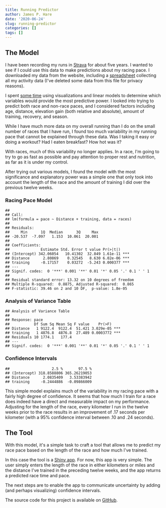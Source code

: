 ```yaml
---
title: Running Predictor
author: James P. Hare
date: '2020-06-24'
slug: running-predictor
categories: []
tags: []
---
```



## The Model

I have been recording my runs in [Strava](https://www.strava.com/) for about five years. I wanted to see if I could use this data to make predictions about my racing pace. I downloaded my data from the website, including a [spreadsheet](https://github.com/jamesphare/running_predictor/blob/7a2b8b30e0640fd0a661371918085aaed53ad5c0/activities.csv) collecting all my activity data (I've deleted some data from this file for privacy reasons).  

I spent [some time](https://github.com/jamesphare/running_predictor/blob/master/running_project_notebook.md) using visualizations and linear models to determine which variables would provide the most predictive power. I looked into trying to predict both race and non-race paces, and I considered factors including age, distance, elevation gain (both relative and absolute), amount of training, recovery, and season. 

While I have much more data on my overall running than I do on the small number of races that I have run, I found too much variability in my running pace that cannot be explained through these data. Was I taking it easy or doing a workout? Had I eaten breakfast? How hot was it? 

With races, much of this variability no longer applies. In a race, I'm going to try to go as fast as possible and pay attention to proper rest and nutrition, as far as it is under my control.

After trying out various models, I found the model with the most significance and explanatory power was a simple one that only took into account the length of the race and the amount of training I did over the previous twelve weeks.

### Racing Pace Model


```
## 
## Call:
## lm(formula = pace ~ Distance + training, data = races)
## 
## Residuals:
##     Min      1Q  Median      3Q     Max 
## -20.537  -7.097   1.153  10.061  20.001 
## 
## Coefficients:
##              Estimate Std. Error t value Pr(>|t|)    
## (Intercept) 342.06054   10.41302  32.849 1.61e-11 ***
## Distance      2.80869    0.32545   8.630 6.02e-06 ***
## training     -0.17157    0.03272  -5.243 0.000377 ***
## ---
## Signif. codes:  0 '***' 0.001 '**' 0.01 '*' 0.05 '.' 0.1 ' ' 1
## 
## Residual standard error: 13.32 on 10 degrees of freedom
## Multiple R-squared:  0.8875,	Adjusted R-squared:  0.865 
## F-statistic: 39.46 on 2 and 10 DF,  p-value: 1.8e-05
```

### Analysis of Variance Table


```
## Analysis of Variance Table
## 
## Response: pace
##           Df Sum Sq Mean Sq F value    Pr(>F)    
## Distance   1 9122.4  9122.4  51.421 3.029e-05 ***
## training   1 4876.8  4876.8  27.489 0.0003772 ***
## Residuals 10 1774.1   177.4                      
## ---
## Signif. codes:  0 '***' 0.001 '**' 0.01 '*' 0.05 '.' 0.1 ' ' 1
```

### Confidence Intervals


```
##                   2.5 %       97.5 %
## (Intercept) 318.8588806 365.26219053
## Distance      2.0835409   3.53383942
## training     -0.2444886  -0.09866009
```

This simple model explains much of the variability in my racing pace with a fairly high degree of confidence. It seems that how much I train for a race does indeed have a direct and measurable impact on my performance. Adjusting for the length of the race, every kilometer I run in the twelve weeks prior to the race results in an improvement of .17 seconds per kilometer (with a 95% confidence interval between .10 and .24 seconds).

## The Tool

With this model, it's a simple task to craft a tool that allows me to predict my race pace based on the length of the race and how much I've trained. 

In this case the tool is a [Shiny app](https://github.com/jamesphare/running_predictor/blob/master/running_predictor/app.R). For now, this app is very simple. The user simply enters the length of the race in either kilometers or miles and the distance I've trained in the preceding twelve weeks, and the app returns a predicted race time and pace.

The next steps are to enable the app to communicate uncertainty by adding (and perhaps visualizing) confidence intervals.

The source code for this project is available on [GitHub](https://github.com/jamesphare/running_predictor/tree/7a2b8b30e0640fd0a661371918085aaed53ad5c0).
